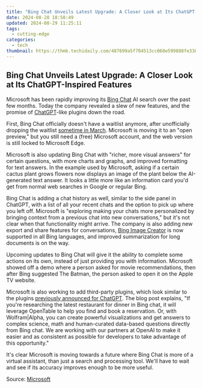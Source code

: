 ```yaml
---
title: "Bing Chat Unveils Latest Upgrade: A Closer Look at Its ChatGPT-Inspired Features"
date: 2024-08-28 18:58:49
updated: 2024-08-29 11:25:11
tags:
  - cutting-edge
categories:
  - tech
thumbnail: https://thmb.techidaily.com/487699a5f704513cc060e599888fe3388aa559fd705b1d25ac57b2447ed383c5.jpg
---
```


## Bing Chat Unveils Latest Upgrade: A Closer Look at Its ChatGPT-Inspired Features

Microsoft has been rapidly improving its [Bing Chat](https://facebook-video-recording.techidaily.com/new-in-2024-the-insiders-look-at-securing-fb-status-videos/) AI search over the past few months. Today the company revealed a slew of new features, and the promise of [ChatGPT](https://extra-resources.techidaily.com/new-capture-clarity-editing-insights-for-professional-results/)\-like plugins down the road.

 First, Bing Chat officially doesn't have a waitlist anymore, after unofficially dropping the waitlist [sometime in March](https://win11.techidaily.com/step-by-step-guide-to-smooth-directx-installation-on-pc/). Microsoft is moving it to an "open preview," but you still need a (free) Microsoft account, and the web version is still locked to Microsoft Edge.

 Microsoft is also updating Bing Chat with "richer, more visual answers" for certain questions, with more charts and graphs, and improved formatting for text answers. In the example used by Microsoft, asking if a certain cactus plant grows flowers now displays an image of the plant below the AI-generated text answer. It looks a little more like an information card you'd get from normal web searches in Google or regular Bing.

 Bing Chat is adding a chat history as well, similar to the side panel in ChatGPT, with a list of all your recent chats and the option to pick up where you left off. Microsoft is "exploring making your chats more personalized by bringing context from a previous chat into new conversations," but it's not clear when that functionality might arrive. The company is also adding new export and share features for conversations, [Bing Image Creator](https://facebook-video-content.techidaily.com/2024-approved-social-networking-101-registering-with-facebook/) is now supported in all Bing languages, and improved summarization for long documents is on the way.

 Upcoming updates to Bing Chat will give it the ability to complete some actions on its own, instead of just providing you with information. Microsoft showed off a demo where a person asked for movie recommendations, then after Bing suggested The Batman, the person asked to open it on the Apple TV website.

 Microsoft is also working to add third-party plugins, which look similar to the plugins [previously announced for ChatGPT](https://fox-glue.techidaily.com/new-in-2024-begin-your-editing-journey-adopting-movie-maker-for-w11/). The blog post explains, "If you're researching the latest restaurant for dinner in Bing chat, it will leverage OpenTable to help you find and book a reservation. Or, with Wolfram|Alpha, you can create powerful visualizations and get answers to complex science, math and human-curated data-based questions directly from Bing chat. We are working with our partners at OpenAI to make it easier and as consistent as possible for developers to take advantage of this opportunity."

 It's clear Microsoft is moving towards a future where Bing Chat is more of a virtual assistant, than just a search and processing tool. We'll have to wait and see if its accuracy improves enough to be more useful.

 Source: [Microsoft](https://blogs.microsoft.com/blog/2023/05/04/announcing-the-next-wave-of-ai-innovation-with-microsoft-bing-and-edge/)

<ins class="adsbygoogle"
     style="display:block"
     data-ad-format="autorelaxed"
     data-ad-client="ca-pub-7571918770474297"
     data-ad-slot="1223367746"></ins>



<ins class="adsbygoogle"
     style="display:block"
     data-ad-client="ca-pub-7571918770474297"
     data-ad-slot="8358498916"
     data-ad-format="auto"
     data-full-width-responsive="true"></ins>
